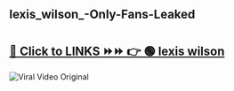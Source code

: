 
 ## lexis_wilson_-Only-Fans-Leaked

# <h2><a href="https://clipsfans.com/lexis_wilson_&ref=git">🔗 Click to LINKS ⏩⏩ 👉 🟢 lexis wilson  </a></h2>

<a href="https://clipsfans.com/lexis_wilson_&ref=git" rel="nofollow" data-target="animated-image.originalLink"><img src="https://i.ibb.co.com/xMMVF88/686577567.gif" alt="Viral Video Original" style="max-width: 100%; display: inline-block;" data-target="animated-image.originalImage"></a>
